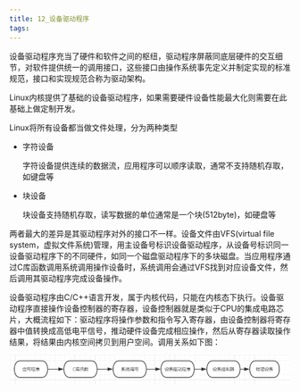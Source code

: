 ```yaml
---
title: 12_设备驱动程序
tags: 
---
```


设备驱动程序充当了硬件和软件之间的枢纽，驱动程序屏蔽同底层硬件的交互细节，对软件提供统一的调用接口，这些接口由操作系统事先定义并制定实现的标准规范，接口和实现规范合称为驱动架构。

Linux内核提供了基础的设备驱动程序，如果需要硬件设备性能最大化则需要在此基础上做定制开发。

Linux将所有设备都当做文件处理，分为两种类型

- 字符设备

	字符设备提供连续的数据流，应用程序可以顺序读取，通常不支持随机存取，如键盘等

- 块设备

	块设备支持随机存取，读写数据的单位通常是一个块(512byte)，如硬盘等

两者最大的差异是其驱动程序对外的接口不一样。设备文件由VFS(virtual file system，虚拟文件系统)管理，用主设备号标识设备驱动程序，从设备号标识同一设备驱动程序下的不同硬件，如同一个磁盘驱动程序下的多块磁盘。当应用程序通过C库函数调用系统调用操作设备时，系统调用会通过VFS找到对应设备文件，然后调用其驱动程序完成设备操作。

设备驱动程序由C/C++语言开发，属于内核代码，只能在内核态下执行。设备驱动程序直接操作设备控制器的寄存器，设备控制器就是类似于CPU的集成电路芯片，大概流程如下：驱动程序将操作参数和指令写入寄存器，由设备控制器将寄存器中值转换成高低电平信号，推动硬件设备完成相应操作，然后从寄存器读取操作结果，将结果由内核空间拷贝到用户空间。调用关系如下图：

![](https://raw.githubusercontent.com/OliverRen/olili_blog_img/master/11_设备驱动程序/20201122/1606050615653.png)